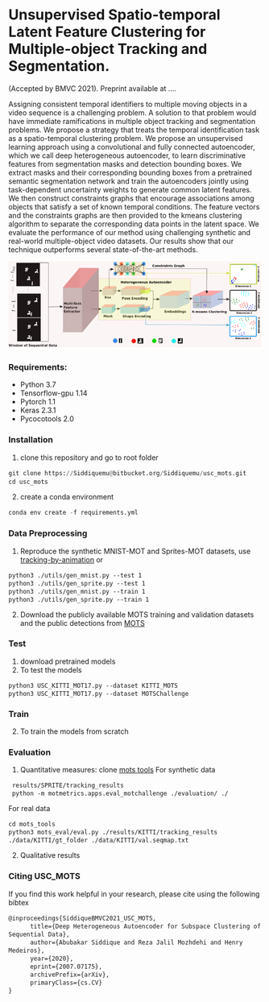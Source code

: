 # Unsupervised Spatio-temporal Latent Feature Clustering for Multiple-object Tracking and Segmentation.
(Accepted by BMVC 2021). Preprint available at ....

Assigning consistent temporal identifiers to multiple moving objects in a video sequence is a challenging problem. A solution to that problem would have immediate ramifications in multiple object tracking and segmentation problems. We propose a strategy that treats the temporal identification task as a spatio-temporal clustering problem. We propose an unsupervised learning approach using a convolutional and fully connected autoencoder, which we call deep heterogeneous autoencoder, to learn discriminative features from segmentation masks and detection bounding boxes. We extract masks and their corresponding bounding boxes from a pretrained semantic segmentation network and train the autoencoders jointly using task-dependent uncertainty weights to generate common latent features. We then construct constraints graphs that encourage associations among objects that satisfy a set of known temporal conditions. The feature vectors and the constraints graphs are then provided to the kmeans clustering algorithm to separate the corresponding data points in the latent space. We evaluate the performance of our method using challenging synthetic and real-world multiple-object video datasets. Our results show that our technique outperforms several state-of-the-art methods.

![model_diagramv1](images/model_diagramv1.PNG)
### Requirements: ###
* Python 3.7 
* Tensorflow-gpu 1.14
* Pytorch 1.1
* Keras 2.3.1
* Pycocotools 2.0

### Installation ###

1. clone this repository and go to root folder
```python
git clone https://Siddiquemu@bitbucket.org/Siddiquemu/usc_mots.git
cd usc_mots
```
2. create a conda environment
```python
conda env create -f requirements.yml
```
### Data Preprocessing ###
1. Reproduce the synthetic MNIST-MOT and Sprites-MOT datasets, use [tracking-by-animation](https://github.com/zhen-he/tracking-by-animation.git) or
```shell
python3 ./utils/gen_mnist.py --test 1
python3 ./utils/gen_sprite.py --test 1
python3 ./utils/gen_mnist.py --train 1
python3 ./utils/gen_sprite.py --train 1
```
2. Download the publicly available MOTS training and validation datasets and the public detections from [MOTS](https://www.vision.rwth-aachen.de/page/mots) 

### Test ###
1. download pretrained models
2. To test the models
```
python3 USC_KITTI_MOT17.py --dataset KITTI_MOTS
python3 USC_KITTI_MOT17.py --dataset MOTSChallenge
```

### Train ###
2. To train the models from scratch

### Evaluation ###

1. Quantitative measures: clone [mots tools](https://github.com/VisualComputingInstitute/mots_tools)
For synthetic data
```
 results/SPRITE/tracking_results
 python -m motmetrics.apps.eval_motchallenge ./evaluation/ ./
```
For real data
```
cd mots_tools
python3 mots_eval/eval.py ./results/KITTI/tracking_results ./data/KITTI/gt_folder ./data/KITTI/val.seqmap.txt
```
2. Qualitative results

### Citing USC_MOTS ###

If you find this work helpful in your research, please cite using the following bibtex
```
@inproceedings{SiddiqueBMVC2021_USC_MOTS,
      title={Deep Heterogeneous Autoencoder for Subspace Clustering of Sequential Data}, 
      author={Abubakar Siddique and Reza Jalil Mozhdehi and Henry Medeiros},
      year={2020},
      eprint={2007.07175},
      archivePrefix={arXiv},
      primaryClass={cs.CV}
}
```
